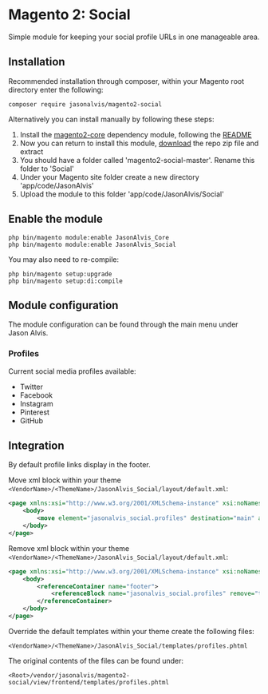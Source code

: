 # Magento 2: Social
Simple module for keeping your social profile URLs in one manageable area.

## Installation
Recommended installation through composer, within your Magento root directory enter the following:

    composer require jasonalvis/magento2-social

Alternatively you can install manually by following these steps:

  1. Install the [magento2-core](https://github.com/jasonalvis/magento2-core) dependency module, following the [README](https://github.com/jasonalvis/magento2-core/blob/master/README.md)
  2. Now you can return to install this module, [download](https://github.com/jasonalvis/magento2-social/archive/master.zip) the repo zip file and extract
  3. You should have a folder called 'magento2-social-master'. Rename this folder to 'Social'
  4. Under your Magento site folder create a new directory 'app/code/JasonAlvis'
  5. Upload the module to this folder 'app/code/JasonAlvis/Social'    

## Enable the module

    php bin/magento module:enable JasonAlvis_Core
    php bin/magento module:enable JasonAlvis_Social

You may also need to re-compile:

    php bin/magento setup:upgrade
    php bin/magento setup:di:compile    

## Module configuration
The module configuration can be found through the main menu under Jason Alvis.

### Profiles
Current social media profiles available:

  * Twitter
  * Facebook
  * Instagram
  * Pinterest
  * GitHub

## Integration
By default profile links display in the footer.

Move xml block within your theme `<VendorName>/<ThemeName>/JasonAlvis_Social/layout/default.xml`:

```xml
<page xmlns:xsi="http://www.w3.org/2001/XMLSchema-instance" xsi:noNamespaceSchemaLocation="urn:magento:framework:View/Layout/etc/page_configuration.xsd">
    <body>
        <move element="jasonalvis_social.profiles" destination="main" after="-" />
    </body>
</page>
```

Remove xml block within your theme `<VendorName>/<ThemeName>/JasonAlvis_Social/layout/default.xml`:

```xml
<page xmlns:xsi="http://www.w3.org/2001/XMLSchema-instance" xsi:noNamespaceSchemaLocation="urn:magento:framework:View/Layout/etc/page_configuration.xsd">
    <body>
        <referenceContainer name="footer">
            <referenceBlock name="jasonalvis_social.profiles" remove="true" />
        </referenceContainer>
    </body>
</page>
```

Override the default templates within your theme create the following files:

    <VendorName>/<ThemeName>/JasonAlvis_Social/templates/profiles.phtml

The original contents of the files can be found under:

    <Root>/vendor/jasonalvis/magento2-social/view/frontend/templates/profiles.phtml
